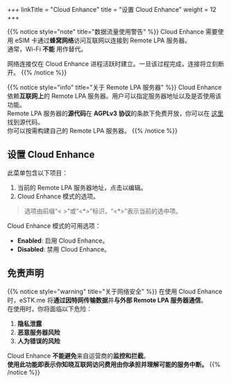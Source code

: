 +++
linkTitle = "Cloud Enhance"
title = "设置 Cloud Enhance"
weight = 12
+++

{{% notice style="note" title="数据流量使用警告" %}}
Cloud Enhance 需要使用 eSIM 卡通过**蜂窝网络**访问互联网以连接到 Remote LPA 服务器。  
通常，Wi-Fi **不能** 用作替代。

网络连接仅在 Cloud Enhance 进程活跃时建立。一旦该过程完成，连接将立刻断开。
{{% /notice %}}

{{% notice style="info" title="关于 Remote LPA 服务器" %}}
Cloud Enhance 依赖**互联网上**的 Remote LPA 服务器。用户可以指定服务器地址以及是否使用该功能。  
Remote LPA 服务器的**源代码**在 **AGPLv3 协议**的条款下免费开放，你可以在 [这里](https://github.com/estkme-group/rlpa-server) 找到源代码。  
你可以按需构建自己的 Remote LPA 服务器。
{{% /notice %}}

## 设置 Cloud Enhance

此菜单包含以下项目：

1. 当前的 Remote LPA 服务器地址，点击以编辑。
2. Cloud Enhance 模式的选项。

> 选项由前缀“\< \>”或“\<\*\>”标识，“\<\*\>”表示当前的选中项。  

Cloud Enhance 模式的可用选项：

- **Enabled**: 启用 Cloud Enhance。
- **Disabled**: 禁用 Cloud Enhance。

## 免责声明

{{% notice style="warning" title="关于网络安全" %}}
在使用 Cloud Enhance 时，eSTK.me 将**通过因特网传输数据**并**与外部 Remote LPA 服务器通信**。  
在使用时，你将面临以下危险：

1. **隐私泄露**
2. **恶意服务器风险**
3. **人为错误的风险**

Cloud Enhance **不能避免**来自运营商的**监控和拦截**。  
**使用此功能即表示你知晓互联网访问费用由你承担并理解可能的服务中断。**
{{% /notice %}}
